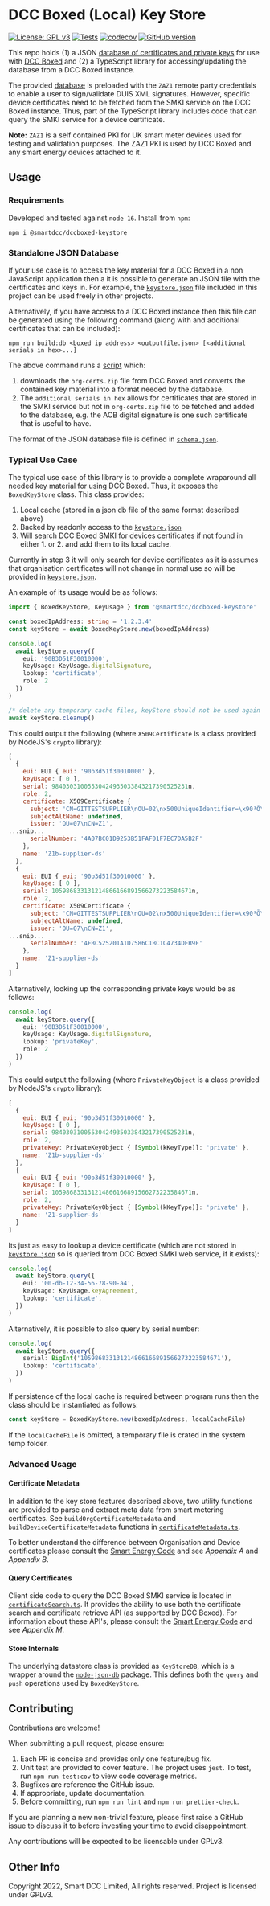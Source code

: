# DCC Boxed (Local) Key Store

[![License: GPL v3](https://img.shields.io/badge/License-GPLv3-blue.svg)](https://www.gnu.org/licenses/gpl-3.0)
[![Tests](https://github.com/SmartDCCInnovation/dccboxed-keystore/actions/workflows/node.yml/badge.svg?branch=main&event=push)](https://github.com/SmartDCCInnovation/dccboxed-keystore/actions/workflows/node.yml)
[![codecov](https://codecov.io/gh/SmartDCCInnovation/dccboxed-keystore/branch/main/graph/badge.svg?token=PUCAOO95CY)](https://codecov.io/gh/SmartDCCInnovation/dccboxed-keystore)
[![GitHub version](https://badge.fury.io/gh/SmartDCCInnovation%2Fdccboxed-keystore.svg)](https://badge.fury.io/gh/SmartDCCInnovation%2Fdccboxed-keystore)


This repo holds (1) a JSON [database of certificates and private keys][keystore]
for use with [DCC Boxed][boxed] and (2) a TypeScript library for
accessing/updating the database from a DCC Boxed instance.

The provided [database][keystore] is preloaded with the `ZAZ1` remote party
credentials to enable a user to sign/validate DUIS XML signatures. However,
specific device certificates need to be fetched from the SMKI service on the DCC
Boxed instance. Thus, part of the TypeScript library includes code that can
query the SMKI service for a device certificate.

**Note:** `ZAZ1` is a self contained PKI for UK smart meter devices used for
testing and validation purposes. The ZAZ1 PKI is used by DCC&nbsp;Boxed and any
smart energy devices attached to it. 

## Usage

### Requirements

Developed and tested against `node 16`. Install from `npm`:

```
npm i @smartdcc/dccboxed-keystore
```

### Standalone JSON Database

If your use case is to access the key material for a DCC Boxed in a non
JavaScript application then a it is possible to generate an JSON file with the
certificates and keys in. For example, the [`keystore.json`][keystore] file
included in this project can be used freely in other projects.

Alternatively, if you have access to a DCC Boxed instance then this file can be
generated using the following command (along with and additional certificates
that can be included):

```
npm run build:db <boxed ip address> <outputfile.json> [<additional serials in hex>...]
```

The above command runs a [script][script] which:

  1. downloads the `org-certs.zip` file from DCC Boxed and converts the
     contained key material into a format needed by the database.
  2. The `additional serials in hex` allows for certificates that are stored in
     the SMKI service but not in `org-certs.zip` file to be fetched and added to
     the database, e.g. the ACB digital signature is one such certificate that
     is useful to have.

The format of the JSON database file is defined in
[`schema.json`](./schema.json).

### Typical Use Case

The typical use case of this library is to provide a complete wraparound all
needed key material for using DCC Boxed. Thus, it exposes the `BoxedKeyStore`
class. This class provides:

  1. Local cache (stored in a json db file of the same format described above)
  2. Backed by readonly access to the [`keystore.json`][keystore]
  3. Will search DCC Boxed SMKI for devices certificates if not found in either 1. or 2. and add them to its local cache.

Currently in step 3 it will only search for device certificates as it is assumes
that organisation certificates will not change in normal use so will be provided
in [`keystore.json`][keystore].

An example of its usage would be as follows:

```typescript
import { BoxedKeyStore, KeyUsage } from '@smartdcc/dccboxed-keystore'

const boxedIpAddress: string = '1.2.3.4'
const keyStore = await BoxedKeyStore.new(boxedIpAddress)

console.log(
  await keyStore.query({
    eui: '90B3D51F30010000',
    keyUsage: KeyUsage.digitalSignature,
    lookup: 'certificate',
    role: 2
  })
)

/* delete any temporary cache files, keyStore should not be used again after this. */
await keyStore.cleanup()
```

This could output the following (where `X509Certificate` is a class provided by
NodeJS's `crypto` library):

```js
[
  {
    eui: EUI { eui: '90b3d51f30010000' },
    keyUsage: [ 0 ],
    serial: 98403031005530424935033843217390525231n,
    role: 2,
    certificate: X509Certificate {
      subject: 'CN=GITTESTSUPPLIER\nOU=02\nx500UniqueIdentifier=\x90³Õ\\1F0\\01\\00\\00',
      subjectAltName: undefined,
      issuer: 'OU=07\nCN=Z1',
...snip...
      serialNumber: '4A07BC01D9253B51FAF01F7EC7DA5B2F'
    },
    name: 'Z1b-supplier-ds'
  },
  {
    eui: EUI { eui: '90b3d51f30010000' },
    keyUsage: [ 0 ],
    serial: 105986833131214866166891566273223584671n,
    role: 2,
    certificate: X509Certificate {
      subject: 'CN=GITTESTSUPPLIER\nOU=02\nx500UniqueIdentifier=\x90³Õ\\1F0\\01\\00\\00',
      subjectAltName: undefined,
      issuer: 'OU=07\nCN=Z1',
...snip...
      serialNumber: '4FBC525201A1D7586C1BC1C4734DEB9F'
    },
    name: 'Z1-supplier-ds'
  }
]
```

Alternatively, looking up the corresponding private keys would be as follows:

```typescript
console.log(
  await keyStore.query({
    eui: '90B3D51F30010000',
    keyUsage: KeyUsage.digitalSignature,
    lookup: 'privateKey',
    role: 2
  })
)
```

This could output the following (where `PrivateKeyObject` is a class provided by
NodeJS's `crypto` library):

```js
[
  {
    eui: EUI { eui: '90b3d51f30010000' },
    keyUsage: [ 0 ],
    serial: 98403031005530424935033843217390525231n,
    role: 2,
    privateKey: PrivateKeyObject { [Symbol(kKeyType)]: 'private' },
    name: 'Z1b-supplier-ds'
  },
  {
    eui: EUI { eui: '90b3d51f30010000' },
    keyUsage: [ 0 ],
    serial: 105986833131214866166891566273223584671n,
    role: 2,
    privateKey: PrivateKeyObject { [Symbol(kKeyType)]: 'private' },
    name: 'Z1-supplier-ds'
  }
]
```

Its just as easy to lookup a device certificate (which are not stored in
[`keystore.json`][keystore] so is queried from DCC Boxed SMKI web service, if it
exists):

```typescript
console.log(
  await keyStore.query({
    eui: '00-db-12-34-56-78-90-a4',
    keyUsage: KeyUsage.keyAgreement,
    lookup: 'certificate',
  })
)
```

Alternatively, it is possible to also query by serial number:

```typescript
console.log(
  await keyStore.query({
    serial: BigInt('105986833131214866166891566273223584671'),
    lookup: 'certificate',
  })
)
```

If persistence of the local cache is required between program runs then the
class should be instantiated as follows:

```typescript
const keyStore = BoxedKeyStore.new(boxedIpAddress, localCacheFile)
```

If the `localCacheFile` is omitted, a temporary file is crated in the system temp
folder.

### Advanced Usage

#### Certificate Metadata

In addition to the key store features described above, two utility functions are
provided to parse and extract meta data from smart metering certificates. See
`buildOrgCertificateMetadata` and `buildDeviceCertificateMetadata` functions in
[`certificateMetadata.ts`](./src/certificateMetadata.ts).

To better understand the difference between Organisation and Device certificates
please consult the [Smart Energy Code][duis] and see *Appendix A* and *Appendix
B*.

#### Query Certificates

Client side code to query the DCC Boxed SMKI service is located in
  [`certificateSearch.ts`](./src/certificateSearch.ts). It provides the ability
  to use both the certificate search and certificate retrieve API (as supported
  by DCC&nbsp;Boxed). For information about these API's, please consult the
  [Smart Energy Code][duis] and see *Appendix M*.

#### Store Internals

The underlying datastore class is provided as `KeyStoreDB`, which is a wrapper
around the [`node-json-db`][node-json-db] package. This defines both the `query`
and `push` operations used by `BoxedKeyStore`.

## Contributing

Contributions are welcome!

When submitting a pull request, please ensure:

  1. Each PR is concise and provides only one feature/bug fix.
  2. Unit test are provided to cover feature. The project uses `jest`. To test,
     run `npm run test:cov` to view code coverage metrics.
  3. Bugfixes are reference the GitHub issue.
  4. If appropriate, update documentation.
  5. Before committing, run `npm run lint` and `npm run prettier-check`.

If you are planning a new non-trivial feature, please first raise a GitHub issue
to discuss it to before investing your time to avoid disappointment.

Any contributions will be expected to be licensable under GPLv3.

## Other Info

Copyright 2022, Smart DCC Limited, All rights reserved. Project is licensed under GPLv3.

[duis]: https://smartenergycodecompany.co.uk/the-smart-energy-code-2/ 'Smart Energy Code'
[boxed]: https://www.smartdcc.co.uk/our-smart-network/network-products-services/dcc-boxed/ 'DCC Boxed'
[keystore]: keystore.json 'JSON Key Store'
[node-json-db]: https://github.com/Belphemur/node-json-db 'GitHub: Belphemur/node-json-db'
[script]: scripts/index.ts 'DB Generation Script'